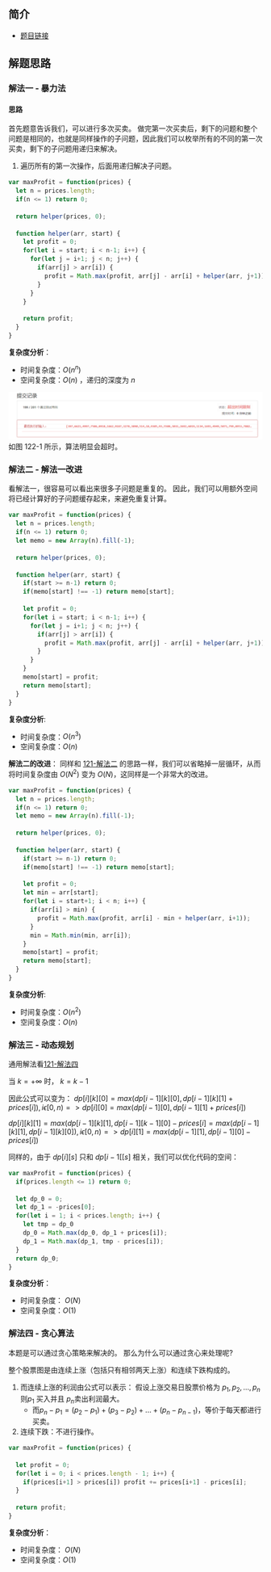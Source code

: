  
 
 
## 简介
- [题目链接](https://leetcode-cn.com/problems/best-time-to-buy-and-sell-stock-ii/)

## 解题思路
### 解法一 - 暴力法
#### 思路
首先题意告诉我们，可以进行多次买卖。
做完第一次买卖后，剩下的问题和整个问题是相同的，也就是同样操作的子问题，因此我们可以枚举所有的不同的第一次买卖，剩下的子问题用递归来解决。
1. 遍历所有的第一次操作，后面用递归解决子问题。



```javascript
var maxProfit = function(prices) {
  let n = prices.length;
  if(n <= 1) return 0;

  return helper(prices, 0);

  function helper(arr, start) {
    let profit = 0;
    for(let i = start; i < n-1; i++) {
      for(let j = i+1; j < n; j++) {
        if(arr[j] > arr[i]) {
          profit = Math.max(profit, arr[j] - arr[i] + helper(arr, j+1));
        }
      }
    }

    return profit;
  }
}
```
**复杂度分析**：
- 时间复杂度：$O(n^n)$
- 空间复杂度：$O(n)$ ，递归的深度为 $n$

![122-1](images/122-1.PNG)
如图 122-1 所示，算法明显会超时。

### 解法二 - 解法一改进
看解法一，很容易可以看出来很多子问题是重复的。
因此，我们可以用额外空间将已经计算好的子问题缓存起来，来避免重复计算。
```javascript
var maxProfit = function(prices) {
  let n = prices.length;
  if(n <= 1) return 0;
  let memo = new Array(n).fill(-1);

  return helper(prices, 0);

  function helper(arr, start) {
    if(start >= n-1) return 0;
    if(memo[start] !== -1) return memo[start];

    let profit = 0;
    for(let i = start; i < n-1; i++) {
      for(let j = i+1; j < n; j++) {
        if(arr[j] > arr[i]) {
          profit = Math.max(profit, arr[j] - arr[i] + helper(arr, j+1));
        }
      }
    }
    memo[start] = profit;
    return memo[start];
  }
}
```

**复杂度分析**:
- 时间复杂度：$O(n^3)$
- 空间复杂度：$O(n)$

**解法二的改进**：
同样和 [121-解法二](121.md) 的思路一样，我们可以省略掉一层循环，从而将时间复杂度由 $O(N^2)$ 变为 $O(N)$，这同样是一个非常大的改进。
```javascript
var maxProfit = function(prices) {
  let n = prices.length;
  if(n <= 1) return 0;
  let memo = new Array(n).fill(-1);

  return helper(prices, 0);

  function helper(arr, start) {
    if(start >= n-1) return 0;
    if(memo[start] !== -1) return memo[start];

    let profit = 0;
    let min = arr[start];
    for(let i = start+1; i < n; i++) {
      if(arr[i] > min) {
        profit = Math.max(profit, arr[i] - min + helper(arr, i+1));
      }
      min = Math.min(min, arr[i]);
    }
    memo[start] = profit;
    return memo[start];
  }
}
```
**复杂度分析**:
- 时间复杂度：$O(n^2)$
- 空间复杂度：$O(n)$

### 解法三 - 动态规划
通用解法看[121-解法四](121.md)

当 $k = +\infty$ 时， $k = k - 1$

因此公式可以变为：
$dp[i][k][0] = max(dp[i-1][k][0], dp[i-1][k][1] + prices[i]), i \epsilon [0,n) => dp[i][0] = max(dp[i-1][0], dp[i-1][1] + prices[i])$

$dp[i][k][1] = max(dp[i-1][k][1], dp[i-1][k-1][0] - prices[i] = max(dp[i-1][k][1], dp[i-1][k][0]), i \epsilon [0,n) => dp[i][1] = max(dp[i-1][1], dp[i-1][0] - prices[i])$

同样的，由于 $dp[i][s]$ 只和 $dp[i-1[[s]$ 相关，我们可以优化代码的空间：
```javascript
var maxProfit = function(prices) {
  if(prices.length <= 1) return 0;
  
  let dp_0 = 0;
  let dp_1 = -prices[0];
  for(let i = 1; i < prices.length; i++) {
    let tmp = dp_0
    dp_0 = Math.max(dp_0, dp_1 + prices[i]);
    dp_1 = Math.max(dp_1, tmp - prices[i]);
  }
  return dp_0;
}
```

**复杂度分析**：
- 时间复杂度： $O(N)$
- 空间复杂度：$O(1)$


### 解法四 - 贪心算法
本题是可以通过贪心策略来解决的。
那么为什么可以通过贪心来处理呢?

整个股票图是由连续上涨（包括只有相邻两天上涨）和连续下跌构成的。
1. 而连续上涨的利润由公式可以表示：
假设上涨交易日股票价格为 $p_1, p_2, ... , p_n$
则$p_1$ 买入并且 $p_n$卖出利润最大。
   - 而$p_n - p_1 = (p_2 - p_1) + (p_3 - p_2) + ... + (p_n - p_{n-1})$，等价于每天都进行买卖。
2. 连续下跌：不进行操作。

```javascript
var maxProfit = function(prices) {

  let profit = 0;
  for(let i = 0; i < prices.length - 1; i++) {
    if(prices[i+1] > prices[i]) profit += prices[i+1] - prices[i];
  }

  return profit;
}

```


**复杂度分析**：
- 时间复杂度： $O(N)$
- 空间复杂度：$O(1)$

